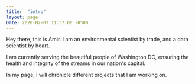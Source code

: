 ```yaml
---
title:  "intro"
layout: page
Date: 2020-02-07 11:37:00 -0500
---
```

Hey there, this is Amir. I am an environmental scientist by trade, and a data scientist by heart.

I am currently serving the beautiful people of Washington DC, ensuring the health and integrity of the streams in our nation's capital.

In my page, I will chronicle different projects that I am working on.
